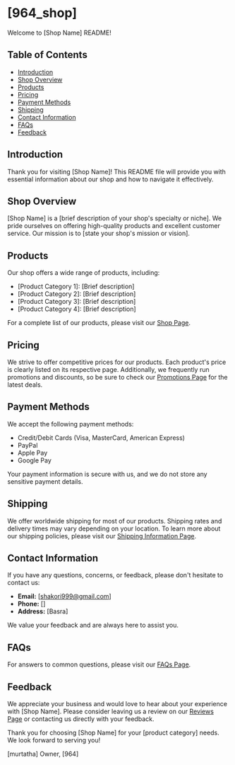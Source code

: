 # [964_shop]

Welcome to [Shop Name] README!

## Table of Contents

- [Introduction](#introduction)
- [Shop Overview](#shop-overview)
- [Products](#products)
- [Pricing](#pricing)
- [Payment Methods](#payment-methods)
- [Shipping](#shipping)
- [Contact Information](#contact-information)
- [FAQs](#faqs)
- [Feedback](#feedback)

## Introduction

Thank you for visiting [Shop Name]! This README file will provide you with essential information about our shop and how to navigate it effectively.

## Shop Overview

[Shop Name] is a [brief description of your shop's specialty or niche]. We pride ourselves on offering high-quality products and excellent customer service. Our mission is to [state your shop's mission or vision].

## Products

Our shop offers a wide range of products, including:

- [Product Category 1]: [Brief description]
- [Product Category 2]: [Brief description]
- [Product Category 3]: [Brief description]
- [Product Category 4]: [Brief description]

For a complete list of our products, please visit our [Shop Page](link-to-shop).

## Pricing

We strive to offer competitive prices for our products. Each product's price is clearly listed on its respective page. Additionally, we frequently run promotions and discounts, so be sure to check our [Promotions Page](link-to-promotions) for the latest deals.

## Payment Methods

We accept the following payment methods:

- Credit/Debit Cards (Visa, MasterCard, American Express)
- PayPal
- Apple Pay
- Google Pay

Your payment information is secure with us, and we do not store any sensitive payment details.

## Shipping

We offer worldwide shipping for most of our products. Shipping rates and delivery times may vary depending on your location. To learn more about our shipping policies, please visit our [Shipping Information Page](link-to-shipping).

## Contact Information

If you have any questions, concerns, or feedback, please don't hesitate to contact us:

- **Email:** [shakori999@gmail.com]
- **Phone:** []
- **Address:** [Basra]

We value your feedback and are always here to assist you.

## FAQs

For answers to common questions, please visit our [FAQs Page](link-to-faqs).

## Feedback

We appreciate your business and would love to hear about your experience with [Shop Name]. Please consider leaving us a review on our [Reviews Page](link-to-reviews) or contacting us directly with your feedback.

Thank you for choosing [Shop Name] for your [product category] needs. We look forward to serving you!

[murtatha]
Owner, [964]
